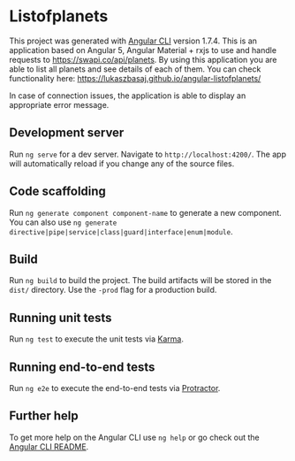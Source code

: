 # Listofplanets

This project was generated with [Angular CLI](https://github.com/angular/angular-cli) version 1.7.4.
This is an application based on Angular 5, Angular Material + rxjs to use and handle requests to https://swapi.co/api/planets. By using this application you are able to list all planets and see details of each of them.
You can check functionality here: https://lukaszbasaj.github.io/angular-listofplanets/

In case of connection issues, the application is able to display an appropriate error message.

## Development server

Run `ng serve` for a dev server. Navigate to `http://localhost:4200/`. The app will automatically reload if you change any of the source files.

## Code scaffolding

Run `ng generate component component-name` to generate a new component. You can also use `ng generate directive|pipe|service|class|guard|interface|enum|module`.

## Build

Run `ng build` to build the project. The build artifacts will be stored in the `dist/` directory. Use the `-prod` flag for a production build.

## Running unit tests

Run `ng test` to execute the unit tests via [Karma](https://karma-runner.github.io).

## Running end-to-end tests

Run `ng e2e` to execute the end-to-end tests via [Protractor](http://www.protractortest.org/).

## Further help

To get more help on the Angular CLI use `ng help` or go check out the [Angular CLI README](https://github.com/angular/angular-cli/blob/master/README.md).
